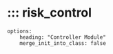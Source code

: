 # ::: risk_control
    options:
        heading: "Controller Module"
        merge_init_into_class: false
